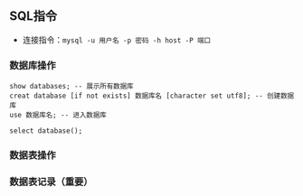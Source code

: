 
## SQL指令

- 连接指令：`mysql -u 用户名 -p 密码 -h host -P 端口`
### 数据库操作
```mysql
show databases; -- 展示所有数据库
creat database [if not exists] 数据库名 [character set utf8]; -- 创建数据库
use 数据库名; -- 进入数据库

select database();

```

### 数据表操作


### 数据表记录（重要）